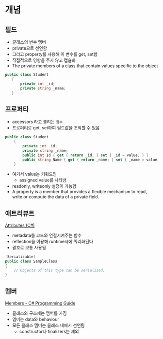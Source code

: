 # 개념

## 필드

- 클래스의 변수 멤버
- private으로 선언함
- 그리고 property를 사용해 이 변수를 get, set함
- 직접적으로 영향을 주지 않고 캡슐화
- The private members of a class that contain values specific to the object

```csharp
public class Student
   {
       private int _id;
       private string _name;
   }
```

## 프로퍼티

- accessors 라고 불리는 `함수`
- 프로퍼티로 get, set하여 필드값을 조작할 수 있음

```csharp
public class Student
    {
        private int _id;
        private string _name;
        public int Id { get { return _id; } set { _id = value; } }
        public string Name { get { return _name; } set { _name = value; } }
    }
```

- 여기서 value는 키워드임
  - assigned value를 나타냄
- readonly, writeonly 설정이 가능함
- A property is a member that provides a flexible mechanism to read, write or compute the data of a private field.

## 애트리뷰트

[Attributes (C#)](https://docs.microsoft.com/en-us/dotnet/csharp/programming-guide/concepts/attributes/)

- metadata를 코드와 연결시켜주는 함수
- reflection을 이용해 runtime시에 쿼리화된다
- 괄호로 보통 사용됨

```csharp
[Serializable]
public class SampleClass
{
    // Objects of this type can be serialized.
}
```

## 멤버

[Members - C# Programming Guide](https://docs.microsoft.com/en-us/dotnet/csharp/programming-guide/classes-and-structs/members)

- 클래스와 구조체는 멤버를 가짐
- 멤버는 data와 behaviour
- 모든 클래스 멤버는 클래스 내에서 선언됨
  - constructor나 finalizers는 제외
